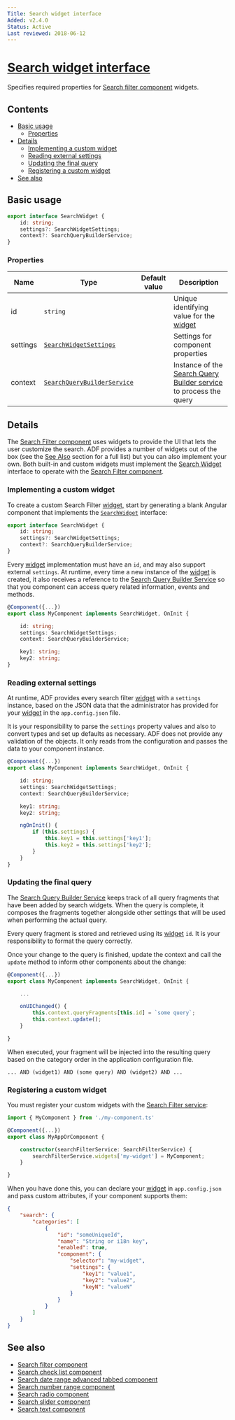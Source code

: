 ```yaml
---
Title: Search widget interface
Added: v2.4.0
Status: Active
Last reviewed: 2018-06-12
---
```


# [Search widget interface](../../../lib/content-services/src/lib/search/models/search-widget.interface.ts "Defined in search-widget.interface.ts")

Specifies required properties for [Search filter component](../components/search-filter.component.md) widgets.

## Contents

-   [Basic usage](#basic-usage)
    -   [Properties](#properties)
-   [Details](#details)
    -   [Implementing a custom widget](#implementing-a-custom-widget)
    -   [Reading external settings](#reading-external-settings)
    -   [Updating the final query](#updating-the-final-query)
    -   [Registering a custom widget](#registering-a-custom-widget)
-   [See also](#see-also)

## Basic usage

```ts
export interface SearchWidget {
    id: string;
    settings?: SearchWidgetSettings;
    context?: SearchQueryBuilderService;
}
```

### Properties

| Name | Type | Default value | Description |
| ---- | ---- | ------------- | ----------- |
| id | `string` |  | Unique identifying value for the [widget](../../../lib/testing/src/lib/core/pages/form/widgets/widget.ts) |
| settings | [`SearchWidgetSettings`](../../../lib/content-services/src/lib/search/models/search-widget-settings.interface.ts) |  | Settings for component properties |
| context | [`SearchQueryBuilderService`](../../content-services/services/search-query-builder.service.md) |  | Instance of the [Search Query Builder service](../services/search-query-builder.service.md) to process the query |

## Details

The [Search Filter component](../components/search-filter.component.md) uses widgets to provide the UI that lets the user customize the
search. ADF provides a number of widgets out of the box (see the [See Also](#see-also) section
for a full list) but you can also implement your own. Both built-in and custom widgets must
implement the [Search Widget](../../../lib/content-services/search/search-widget.interface.ts) interface to operate with the [Search Filter component](../components/search-filter.component.md).

### Implementing a custom widget

To create a custom Search Filter [widget,](../../../lib/testing/src/lib/core/pages/form/widgets/widget.ts) start by generating a blank Angular component
that implements the
[`SearchWidget`](../../../lib/content-services/src/lib/search/models/search-widget.interface.ts)
interface:

```ts
export interface SearchWidget {
    id: string;
    settings?: SearchWidgetSettings;
    context?: SearchQueryBuilderService;
}
```

Every [widget](../../../lib/testing/src/lib/core/pages/form/widgets/widget.ts) implementation must have an `id`, and may also support external `settings`.
At runtime, every time a new instance of the [widget](../../../lib/testing/src/lib/core/pages/form/widgets/widget.ts) is created, it also receives a reference to the [Search Query Builder Service](../services/search-query-builder.service.md)
so that you component can access query related information, events and methods.

```ts
@Component({...})
export class MyComponent implements SearchWidget, OnInit {

    id: string;
    settings: SearchWidgetSettings;
    context: SearchQueryBuilderService;

    key1: string;
    key2: string;
} 
```

### Reading external settings

At runtime, ADF provides every search filter [widget](../../../lib/testing/src/lib/core/pages/form/widgets/widget.ts) with a `settings` instance,
based on the JSON data that the administrator has provided for your [widget](../../../lib/testing/src/lib/core/pages/form/widgets/widget.ts) in the
`app.config.json` file.

It is your responsibility to parse the `settings` property values and also to
convert types and set up defaults as necessary. ADF does not provide any validation
of the objects. It only reads from the configuration and passes the data to your component
instance.

```ts
@Component({...})
export class MyComponent implements SearchWidget, OnInit {

    id: string;
    settings: SearchWidgetSettings;
    context: SearchQueryBuilderService;

    key1: string;
    key2: string;

    ngOnInit() {
        if (this.settings) {
            this.key1 = this.settings['key1'];
            this.key2 = this.settings['key2'];
        }
    }
} 
```

### Updating the final query

The [Search Query Builder Service](../services/search-query-builder.service.md) keeps track of all query fragments that have been added by search widgets.
When the query is complete, it composes the fragments together alongside other settings
that will be used when performing the actual query.

Every query fragment is stored and retrieved using its [widget](../../../lib/testing/src/lib/core/pages/form/widgets/widget.ts) `id`.
It is your responsibility to format the query correctly.

Once your change to the query is finished, update the context and call the `update` method
to inform other components about the change:

```ts
@Component({...})
export class MyComponent implements SearchWidget, OnInit {

    ...

    onUIChanged() {
        this.context.queryFragments[this.id] = `some query`;
        this.context.update();
    }

}
```

When executed, your fragment will be injected into the resulting query based on the category order in the application configuration file.

```text
... AND (widget1) AND (some query) AND (widget2) AND ...
```

### Registering a custom widget

You must register your custom widgets with the [Search Filter service](../services/search-filter.service.md):

```ts
import { MyComponent } from './my-component.ts'

@Component({...})
export class MyAppOrComponent {

    constructor(searchFilterService: SearchFilterService) {
        searchFilterService.widgets['my-widget'] = MyComponent;
    }

}
```

When you have done this, you can declare your [widget](../../../lib/testing/src/lib/core/pages/form/widgets/widget.ts) in `app.config.json`
and pass custom attributes, if your component supports them:

```json
{
    "search": {
        "categories": [
            {
                "id": "someUniqueId",
                "name": "String or i18n key",
                "enabled": true,
                "component": {
                    "selector": "my-widget",
                    "settings": {
                        "key1": "value1",
                        "key2": "value2",
                        "keyN": "valueN"
                    }
                }
            }
        ]
    }
}
```

## See also

-   [Search filter component](../components/search-filter.component.md)
-   [Search check list component](../components/search-check-list.component.md)
-   [Search date range advanced tabbed component](../components/search-date-range-advanced-tabbed.component.md)
-   [Search number range component](../components/search-number-range.component.md)
-   [Search radio component](../components/search-radio.component.md)
-   [Search slider component](../components/search-slider.component.md)
-   [Search text component](../components/search-text.component.md)
